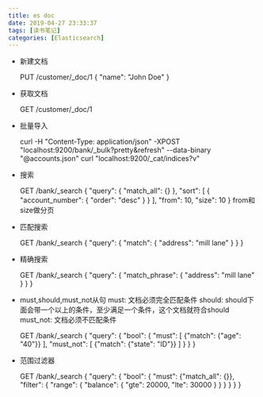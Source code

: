 ```yaml
---
title: es doc
date: 2019-04-27 23:33:37
tags: [读书笔记]
categories: [Elasticsearch]
---
```


- 新建文档


    PUT /customer/_doc/1
    {
    "name": "John Doe"
    }

- 获取文档


    GET /customer/_doc/1

- 批量导入


    curl -H "Content-Type: application/json" -XPOST "localhost:9200/bank/_bulk?pretty&refresh" --data-binary "@accounts.json"
    curl "localhost:9200/_cat/indices?v"

- 搜索


    GET /bank/_search
    {
        "query": {
            "match_all": {}
        },
        "sort": [
            {
                "account_number": {
                    "order": "desc"
                }
            }
        ],
        "from": 10,
        "size": 10
    }
    from和size做分页

- 匹配搜索


    GET /bank/_search
    {
        "query": {
            "match": {
                "address": "mill lane"
            }
        }
    }    

- 精确搜索


    GET /bank/_search
    {
        "query": {
            "match_phrase": {
                "address": "mill lane"
            }
        }
    }

- must,should,must_not从句
    must: 文档必须完全匹配条件
    should: should下面会带一个以上的条件，至少满足一个条件，这个文档就符合should
    must_not: 文档必须不匹配条件


    GET /bank/_search
    {
        "query": {
            "bool": {
                "must": [
                    {"match": {"age": "40"}}
                ],
                "must_not": [
                    {"match": {"state": "ID"}}
                ]
            }
        }
    }

- 范围过滤器


    GET /bank/_search
    {
        "query": {
            "bool": {
                "must": {"match_all": {}},
                "filter": {
                    "range": {
                        "balance": {
                            "gte": 20000,
                            "lte": 30000
                        }
                    }
                }
            }
        }
    }